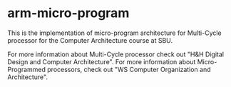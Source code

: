 # arm-micro-program

This is the implementation of micro-program architecture for Multi-Cycle processor for the Computer Architecture course at SBU.

For more information about Multi-Cycle processor check out "H&H Digital Design and Computer Architecture".
For more information about Micro-Programmed processors, check out "WS Computer Organization and Architecture".
